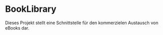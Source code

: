 BookLibrary
===========

Dieses Projekt stellt eine Schnittstelle für den kommerzielen Austausch von eBooks dar. 
